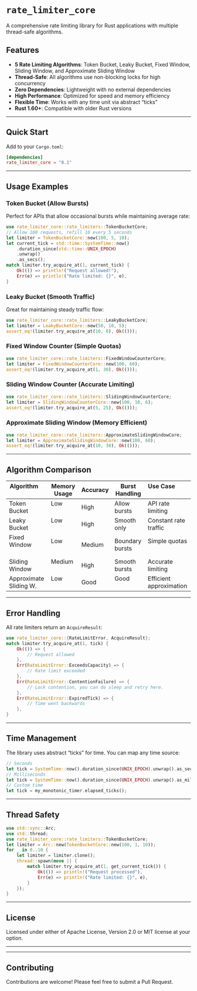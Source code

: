 # `rate_limiter_core`
A comprehensive rate limiting library for Rust applications with multiple thread-safe algorithms.
## Features
- **5 Rate Limiting Algorithms**: Token Bucket, Leaky Bucket, Fixed Window, Sliding Window, and Approximate Sliding Window  
- **Thread-Safe**: All algorithms use non-blocking locks for high concurrency  
- **Zero Dependencies**: Lightweight with no external dependencies  
- **High Performance**: Optimized for speed and memory efficiency  
- **Flexible Time**: Works with any time unit via abstract “ticks”  
- **Rust 1.60+**: Compatible with older Rust versions  
---

## Quick Start
Add to your `Cargo.toml`:
```toml
[dependencies]
rate_limiter_core = "0.1"

```
---

## Usage Examples
### Token Bucket (Allow Bursts)
Perfect for APIs that allow occasional bursts while maintaining average rate:
```rust
use rate_limiter_core::rate_limiters::TokenBucketCore;
// Allow 100 requests, refill 10 every 5 seconds
let limiter = TokenBucketCore::new(100, 5, 10); 
let current_tick = std::time::SystemTime::now() 
    .duration_since(std::time::UNIX_EPOCH)
    .unwrap()
    .as_secs();
match limiter.try_acquire_at(1, current_tick) {
    Ok(()) => println!("Request allowed!"),
    Err(e) => println!("Rate limited: {}", e),
}
```

### Leaky Bucket (Smooth Traffic)
Great for maintaining steady traffic flow:
```rust
use rate_limiter_core::rate_limiters::LeakyBucketCore;
let limiter = LeakyBucketCore::new(50, 10, 5);
assert_eq!(limiter.try_acquire_at(10, 0), Ok(()));
```
### Fixed Window Counter (Simple Quotas)

```rust
use rate_limiter_core::rate_limiters::FixedWindowCounterCore;
let limiter = FixedWindowCounterCore::new(100, 60);
assert_eq!(limiter.try_acquire_at(1, 30), Ok(()));
```

### Sliding Window Counter (Accurate Limiting)
```rust
use rate_limiter_core::rate_limiters::SlidingWindowCounterCore;
let limiter = SlidingWindowCounterCore::new(100, 10, 6);
assert_eq!(limiter.try_acquire_at(5, 25), Ok(()));
```

### Approximate Sliding Window (Memory Efficient)
```rust
use rate_limiter_core::rate_limiters::ApproximateSlidingWindowCore;
let limiter = ApproximateSlidingWindowCore::new(100, 60);
assert_eq!(limiter.try_acquire_at(10, 30), Ok(()));
```
---

## Algorithm Comparison
| Algorithm             | Memory Usage | Accuracy | Burst Handling | Use Case                |
|-----------------------|--------------|----------|----------------|--------------------------|
| Token Bucket          | Low          | High     | Allow bursts   | API rate limiting       |
| Leaky Bucket          | Low          | High     | Smooth only    | Constant rate traffic   |
| Fixed Window          | Low          | Medium   | Boundary bursts| Simple quotas           |
| Sliding Window        | Medium       | High     | Smooth bursts  | Accurate limiting       |
| Approximate Sliding W.| Low          | Good     | Good           | Efficient approximation |
---

## Error Handling
All rate limiters return an `AcquireResult`:
```rust
use rate_limiter_core::{RateLimitError, AcquireResult};
match limiter.try_acquire_at(1, tick) {
    Ok(()) => {
        // Request allowed
    },
    Err(RateLimitError::ExceedsCapacity) => {
        // Rate limit exceeded
    },
    Err(RateLimitError::ContentionFailure) => {
        // Lock contention, you can do sleep and retry here.
    },
    Err(RateLimitError::ExpiredTick) => {
        // Time went backwards
    },
}
```

---
## Time Management
The library uses abstract “ticks” for time. You can map any time source:
```rust
// Seconds
let tick = SystemTime::now().duration_since(UNIX_EPOCH).unwrap().as_secs();
// Milliseconds
let tick = SystemTime::now().duration_since(UNIX_EPOCH).unwrap().as_millis() as u64;
// Custom time
let tick = my_monotonic_timer.elapsed_ticks();
```

---
## Thread Safety
```rust
use std::sync::Arc;
use std::thread;
use rate_limiter_core::rate_limiters::TokenBucketCore;
let limiter = Arc::new(TokenBucketCore::new(100, 1, 10));
for _ in 0..10 {
    let limiter = limiter.clone();
    thread::spawn(move || {
        match limiter.try_acquire_at(1, get_current_tick()) {
            Ok(()) => println!("Request processed"),
            Err(e) => println!("Rate limited: {}", e),
        }
    });
}
```
---

## License
Licensed under either of Apache License, Version 2.0 or MIT license at your option.

---
---
## Contributing
Contributions are welcome! Please feel free to submit a Pull Request.

